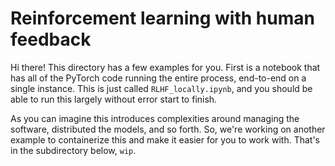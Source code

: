 # Reinforcement learning with human feedback
Hi there! This directory has a few examples for you. First is a notebook that has all of the PyTorch code running the entire process, end-to-end on a single instance. This is just called `RLHF_locally.ipynb`, and you should be able to run this largely without error start to finish.
 
As you can imagine this introduces complexities around managing the software, distributed the models, and so forth. So, we're working on another example to containerize this and make it easier for you to work with. That's in the subdirectory below, `wip`. 

